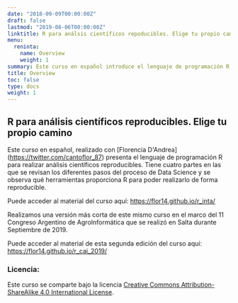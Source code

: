 ```yaml
---
date: "2018-09-09T00:00:00Z"
draft: false
lastmod: "2019-08-06T00:00:00Z"
linktitle: R para análsis científicos repoducibles. Elige tu propio camino.
menu:
  reninta:
    name: Overview
    weight: 1
summary: Este curso en español introduce el lenguaje de programación R para realizar análisis científicos reproducibles. Tiene cuatro partes en las que se revisan los diferentes pasos del proceso de Data Science y se presentan qué herramientas proporciona R para poder realizarlo de forma reproducible.
title: Overview
toc: false
type: docs
weight: 1
---
```


## R para análisis científicos reproducibles. Elige tu propio camino

Este curso en español, realizado con [Florencia D'Andrea] (https://twitter.com/cantoflor_87) presenta el lenguaje de programación R para realizar análisis científicos reproducibles. Tiene cuatro partes en las que se revisan los diferentes pasos del proceso de Data Science y se observa qué herramientas proporciona R para poder realizarlo de forma reproducible.

Puede acceder al material del curso aquí: https://flor14.github.io/r_inta/

Realizamos una versión más corta de este mismo curso en el marco del 11 Congreso Argentino de AgroInformática que se realizó en Salta durante Septiembre de 2019.

Puede acceder al material de esta segunda edición del curso aquí: https://flor14.github.io/r_cai_2019/


### Licencia:

Este curso se comparte bajo la licencia [Creative Commons Attribution-ShareAlike 4.0 International License](https://creativecommons.org/licenses/by-sa/4.0/deed.es_ES).
